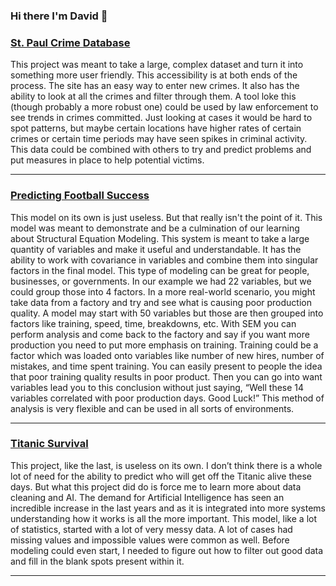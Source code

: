 ### Hi there I'm David 👋


### <a href="https://github.com/brau3654/brau3654.github.io"> St. Paul Crime Database</a>

This project was meant to take a large, complex dataset and turn it into something more user friendly. This accessibility is at both ends of the process. The site has an easy way to enter new crimes. It also has the ability to look at all the crimes and filter through them. A tool loke this (though probably a more robust one) could be used by law enforcement to see trends in crimes committed. Just looking at cases it would be hard to spot patterns, but maybe certain locations have higher rates of certain crimes or certain time periods may have seen spikes in criminal activity. This data could be combined with others to try and predict problems and put measures in place to help potential victims.

---

### <a href="https://github.com/brau3654/STAT360_FinalProject"> Predicting Football Success</a>

This model on its own is just useless. But that really isn't the point of it. This model was meant to demonstrate and be a culmination of our learning about Structural Equation Modeling. This system is meant to take a large quantity of variables and make it useful and understandable. It has the ability to work with covariance in variables and combine them into singular factors in the final model. This type of modeling can be great for people, businesses, or governments. In our example we had 22 variables, but we could group those into 4 factors. In a more real-world scenario, you might take data from a factory and try and see what is causing poor production quality. A model may start with 50 variables but those are then grouped into factors like training, speed, time, breakdowns, etc. With SEM you can perform analysis and come back to the factory and say if you want more production you need to put more emphasis on training. Training could be a factor which was loaded onto variables like number of new hires, number of mistakes, and time spent training. You can easily present to people the idea that poor training quality results in poor product. Then you can go into want variables lead you to this conclusion without just saying, “Well these 14 variables correlated with poor production days. Good Luck!” This method of analysis is very flexible and can be used in all sorts of environments. 

---

### <a href="https://github.com/brau3654/DeepLearning"> Titanic Survival</a>

This project, like the last, is useless on its own. I don’t think there is a whole lot of need for the ability to predict who will get off the Titanic alive these days. But what this project did do is force me to learn more about data cleaning and AI. The demand for Artificial Intelligence has seen an incredible increase in the last years and as it is integrated into more systems understanding how it works is all the more important. This model, like a lot of statistics, started with a lot of very messy data. A lot of cases had missing values and impossible values were common as well. Before modeling could even start, I needed to figure out how to filter out good data and fill in the blank spots present within it. 

---
